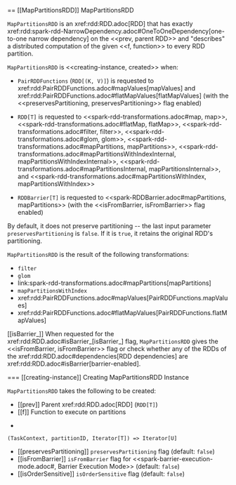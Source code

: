 == [[MapPartitionsRDD]] MapPartitionsRDD

`MapPartitionsRDD` is an xref:rdd:RDD.adoc[RDD] that has exactly xref:rdd:spark-rdd-NarrowDependency.adoc#OneToOneDependency[one-to-one narrow dependency] on the <<prev, parent RDD>> and "describes" a distributed computation of the given <<f, function>> to every RDD partition.

`MapPartitionsRDD` is <<creating-instance, created>> when:

* `PairRDDFunctions` (`RDD[(K, V)]`) is requested to xref:rdd:PairRDDFunctions.adoc#mapValues[mapValues] and xref:rdd:PairRDDFunctions.adoc#flatMapValues[flatMapValues] (with the <<preservesPartitioning, preservesPartitioning>> flag enabled)

* `RDD[T]` is requested to <<spark-rdd-transformations.adoc#map, map>>, <<spark-rdd-transformations.adoc#flatMap, flatMap>>, <<spark-rdd-transformations.adoc#filter, filter>>, <<spark-rdd-transformations.adoc#glom, glom>>, <<spark-rdd-transformations.adoc#mapPartitions, mapPartitions>>, <<spark-rdd-transformations.adoc#mapPartitionsWithIndexInternal, mapPartitionsWithIndexInternal>>, <<spark-rdd-transformations.adoc#mapPartitionsInternal, mapPartitionsInternal>>, and <<spark-rdd-transformations.adoc#mapPartitionsWithIndex, mapPartitionsWithIndex>>

* `RDDBarrier[T]` is requested to <<spark-RDDBarrier.adoc#mapPartitions, mapPartitions>> (with the <<isFromBarrier, isFromBarrier>> flag enabled)

By default, it does not preserve partitioning -- the last input parameter `preservesPartitioning` is `false`. If it is `true`, it retains the original RDD's partitioning.

`MapPartitionsRDD` is the result of the following transformations:

* `filter`
* `glom`
* link:spark-rdd-transformations.adoc#mapPartitions[mapPartitions]
* `mapPartitionsWithIndex`
* xref:rdd:PairRDDFunctions.adoc#mapValues[PairRDDFunctions.mapValues]
* xref:rdd:PairRDDFunctions.adoc#flatMapValues[PairRDDFunctions.flatMapValues]

[[isBarrier_]]
When requested for the xref:rdd:RDD.adoc#isBarrier_[isBarrier_] flag, `MapPartitionsRDD` gives the <<isFromBarrier, isFromBarrier>> flag or check whether any of the RDDs of the xref:rdd:RDD.adoc#dependencies[RDD dependencies] are xref:rdd:RDD.adoc#isBarrier[barrier-enabled].

=== [[creating-instance]] Creating MapPartitionsRDD Instance

`MapPartitionsRDD` takes the following to be created:

* [[prev]] Parent xref:rdd:RDD.adoc[RDD] (`RDD[T]`)
* [[f]] Function to execute on partitions
+
```
(TaskContext, partitionID, Iterator[T]) => Iterator[U]
```
* [[preservesPartitioning]] `preservesPartitioning` flag (default: `false`)
* [[isFromBarrier]] `isFromBarrier` flag for <<spark-barrier-execution-mode.adoc#, Barrier Execution Mode>> (default: `false`)
* [[isOrderSensitive]] `isOrderSensitive` flag (default: `false`)
